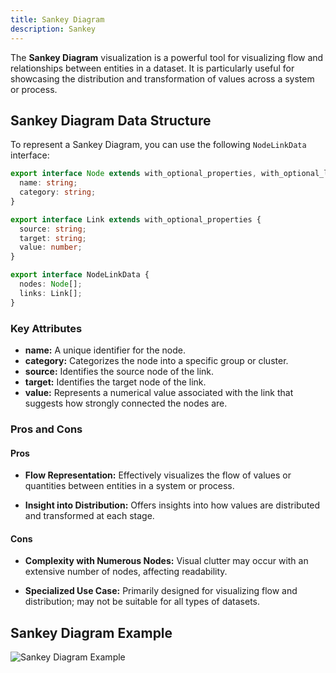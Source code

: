 ```yaml
---
title: Sankey Diagram
description: Sankey
---
```


The **Sankey Diagram** visualization is a powerful tool for visualizing flow and relationships between entities in a dataset. It is particularly useful for showcasing the distribution and transformation of values across a system or process.

## Sankey Diagram Data Structure

To represent a Sankey Diagram, you can use the following `NodeLinkData` interface:

```typescript
export interface Node extends with_optional_properties, with_optional_labels {
  name: string;
  category: string;
}

export interface Link extends with_optional_properties {
  source: string;
  target: string;
  value: number;
}

export interface NodeLinkData {
  nodes: Node[];
  links: Link[];
}
```
### Key Attributes

- **name:** A unique identifier for the node.
- **category:** Categorizes the node into a specific group or cluster.
- **source:** Identifies the source node of the link.
- **target:** Identifies the target node of the link.
- **value:** Represents a numerical value associated with the link that suggests how strongly connected the nodes are.

### Pros and Cons

#### Pros
- **Flow Representation:** Effectively visualizes the flow of values or quantities between entities in a system or process.

- **Insight into Distribution:** Offers insights into how values are distributed and transformed at each stage.

#### Cons
- **Complexity with Numerous Nodes:** Visual clutter may occur with an extensive number of nodes, affecting readability.

- **Specialized Use Case:** Primarily designed for visualizing flow and distribution; may not be suitable for all types of datasets.

## Sankey Diagram Example

![Sankey Diagram Example](/Illustry-monorepo/sankey.gif)